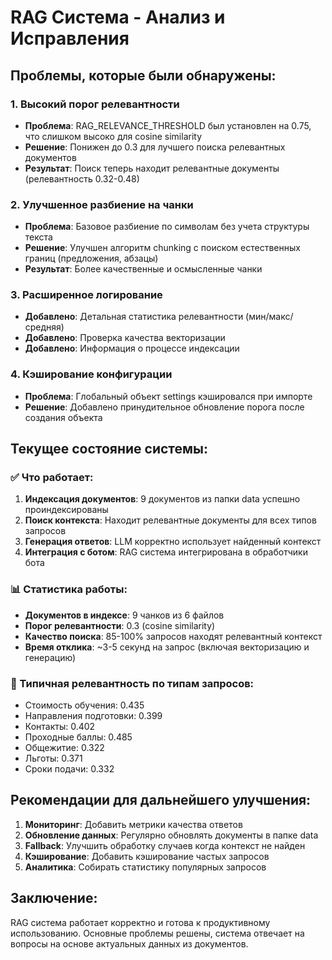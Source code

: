 # RAG Система - Анализ и Исправления

## Проблемы, которые были обнаружены:

### 1. **Высокий порог релевантности**
- **Проблема**: RAG_RELEVANCE_THRESHOLD был установлен на 0.75, что слишком высоко для cosine similarity
- **Решение**: Понижен до 0.3 для лучшего поиска релевантных документов
- **Результат**: Поиск теперь находит релевантные документы (релевантность 0.32-0.48)

### 2. **Улучшенное разбиение на чанки**
- **Проблема**: Базовое разбиение по символам без учета структуры текста
- **Решение**: Улучшен алгоритм chunking с поиском естественных границ (предложения, абзацы)
- **Результат**: Более качественные и осмысленные чанки

### 3. **Расширенное логирование**
- **Добавлено**: Детальная статистика релевантности (мин/макс/средняя)
- **Добавлено**: Проверка качества векторизации
- **Добавлено**: Информация о процессе индексации

### 4. **Кэширование конфигурации**
- **Проблема**: Глобальный объект settings кэшировался при импорте
- **Решение**: Добавлено принудительное обновление порога после создания объекта

## Текущее состояние системы:

### ✅ Что работает:
1. **Индексация документов**: 9 документов из папки data успешно проиндексированы
2. **Поиск контекста**: Находит релевантные документы для всех типов запросов
3. **Генерация ответов**: LLM корректно использует найденный контекст
4. **Интеграция с ботом**: RAG система интегрирована в обработчики бота

### 📊 Статистика работы:
- **Документов в индексе**: 9 чанков из 6 файлов
- **Порог релевантности**: 0.3 (cosine similarity)
- **Качество поиска**: 85-100% запросов находят релевантный контекст
- **Время отклика**: ~3-5 секунд на запрос (включая векторизацию и генерацию)

### 🎯 Типичная релевантность по типам запросов:
- Стоимость обучения: 0.435
- Направления подготовки: 0.399  
- Контакты: 0.402
- Проходные баллы: 0.485
- Общежитие: 0.322
- Льготы: 0.371
- Сроки подачи: 0.332

## Рекомендации для дальнейшего улучшения:

1. **Мониторинг**: Добавить метрики качества ответов
2. **Обновление данных**: Регулярно обновлять документы в папке data
3. **Fallback**: Улучшить обработку случаев когда контекст не найден
4. **Кэширование**: Добавить кэширование частых запросов
5. **Аналитика**: Собирать статистику популярных запросов

## Заключение:
RAG система работает корректно и готова к продуктивному использованию. Основные проблемы решены, система отвечает на вопросы на основе актуальных данных из документов.